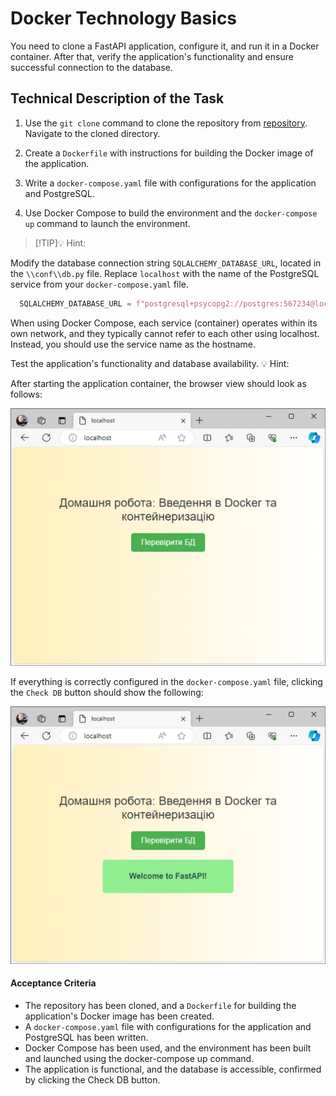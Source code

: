 # Docker Technology Basics

You need to clone a FastAPI application, configure it, and run it in a Docker container. After that, verify the application's functionality and ensure successful connection to the database.

## Technical Description of the Task

1.  Use the `git clone` command to clone the repository from [repository](https://github.com/GoIT-Python-Web/FullStack-Web-Development-hw2). Navigate to the cloned directory.

2.  Create a `Dockerfile` with instructions for building the Docker image of the application.

3.  Write a `docker-compose.yaml` file with configurations for the application and PostgreSQL.

4.  Use Docker Compose to build the environment and the `docker-compose up` command to launch the environment.

> [!TIP]💡 Hint:

Modify the database connection string `SQLALCHEMY_DATABASE_URL`, located in the `\\conf\\db.py` file. Replace `localhost` with the name of the PostgreSQL service from your `docker-compose.yaml` file.

```python
  SQLALCHEMY_DATABASE_URL = f"postgresql+psycopg2://postgres:567234@localhost:5432/hw02"
```

When using Docker Compose, each service (container) operates within its own network, and they typically cannot refer to each other using localhost. Instead, you should use the service name as the hostname.

Test the application's functionality and database availability.
💡 Hint:

After starting the application container, the browser view should look as follows:

![01](./screenshot/01.png)

If everything is correctly configured in the `docker-compose.yaml` file, clicking the `Check DB` button should show the following:

![02](./screenshot/02.png)

#### Acceptance Criteria

- The repository has been cloned, and a `Dockerfile` for building the application's Docker image has been created.
- A `docker-compose.yaml` file with configurations for the application and PostgreSQL has been written.
- Docker Compose has been used, and the environment has been built and launched using the docker-compose up command.
- The application is functional, and the database is accessible, confirmed by clicking the Check DB button.
